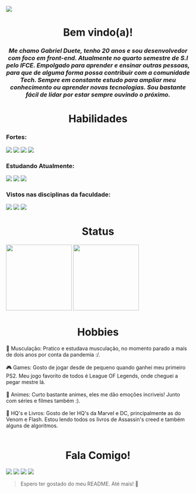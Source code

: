 <img src = 'banner.png'>

<br>

<h1 align = 'center' > Bem vindo(a)! </h1>
<h3 align= 'center' ><em>
    Me chamo Gabriel Duete, tenho 20 anos e sou desenvolvedor com foco em front-end. Atualmente no quarto semestre de S.I pelo IFCE. Empolgado para aprender e ensinar outras pessoas, para que de alguma forma possa contribuir com a comunidade Tech. Sempre em constante estudo para ampliar meu conhecimento ou aprender novas tecnologias. Sou bastante fácil de lidar por estar sempre ouvindo o próximo.</em>
</h3>
    
<h1 align = 'center' > Habilidades </h1>
<h3>Fortes: </h3>
<div display: 'inline-block'>
    <img src = 'https://img.shields.io/badge/HTML5-E34F26?style=for-the-badge&logo=html5&logoColor=white'>
    <img src = 'https://img.shields.io/badge/CSS3-1572B6?style=for-the-badge&logo=css3&logoColor=white'>
    <img src = 'https://img.shields.io/badge/JavaScript-323330?style=for-the-badge&logo=javascript&logoColor=F7DF1E'>
    <img src = 'https://img.shields.io/badge/React-20232A?style=for-the-badge&logo=react&logoColor=61DAFB'>
</div>

<h3>Estudando Atualmente: </h3>
<div display: 'inline-block'>
    <img src = 'https://img.shields.io/badge/React-20232A?style=for-the-badge&logo=react&logoColor=61DAFB'>
    <img src = 'https://img.shields.io/badge/JavaScript-F7DF1E?style=for-the-badge&logo=javascript&logoColor=black'>
    <img src = 'https://img.shields.io/badge/Sass-CC6699?style=for-the-badge&logo=sass&logoColor=white'> 
</div>

<h3>Vistos nas disciplinas da faculdade: </h3>
<div display: 'inline-block'>
    <img src = 'https://img.shields.io/badge/Python-3776AB?style=for-the-badge&logo=python&logoColor=white'>
    <img src = 'https://img.shields.io/badge/C-00599C?style=for-the-badge&logo=c&logoColor=white'>
    <img src = 'https://img.shields.io/badge/Java-ED8B00?style=for-the-badge&logo=java&logoColor=white'> 
</div>

<h1 align = 'center' > Status </h1>
<div display: 'inline-block'>
    <img height="180em" src="https://github-readme-stats.vercel.app/api?username=gabrielduete&show_icons=true&bg_color=0C0101&text_color=FF0000&title_color=FF0000&include_all_commits=true&count_private=true"/>
    <img height="180em" src="https://github-readme-stats.vercel.app/api/top-langs/?username=gabrielduete&layout=compact&langs_count=7&bg_color=0C0101&text_color=FF0000&title_color=FF0000"/>    
</div>

<h1 align = 'center' > Hobbies </h1>
💪 Musculação: Pratico e estudava musculação, no momento parado a mais de dois anos por conta da pandemia :/. <br><br>
🎮 Games: Gosto de jogar desde de pequeno quando ganhei meu primeiro PS2. Meu jogo favorito de todos é League OF Legends, onde cheguei a pegar mestre lá.<br><br>
🧧 Animes: Curto bastante animes, eles me dão emoções incriveis! Junto com séries e filmes também :).<br><br>
📕 HQ's e Livros: Gosto de ler HQ's da Marvel e DC, principalmente as do Venom e Flash. Estou lendo todos os livros de Assassin's creed e também alguns de algoritmos.<br><br>


<h1 align = 'center' > Fala Comigo! </h1>
  <a alt = 'Me mande um email' href = "mailto:gabrielmonteiroduete@gmail.com"><img src="https://img.shields.io/badge/Gmail-D14836?style=for-the-badge&logo=gmail&logoColor=white" target="_blank"></a>
   <a alt = 'Cheque meu linkedin' href="https://www.linkedin.com/in/gabrielduete/" target="_blank"><img src="https://img.shields.io/badge/-LinkedIn-%230077B5?style=for-the-badge&logo=linkedin&logoColor=white" target="_blank"></a> 
  <a alt = 'Cheque meu instagram' href="https://www.instagram.com/gabriel.duete/" target="_blank"><img src="https://img.shields.io/badge/-Instagram-%23E4405F?style=for-the-badge&logo=instagram&logoColor=white" target="_blank"></a>
  <a alt = 'Alguns vídeos aleatórios...' href='https://www.youtube.com/channel/UC6gDHpv2bxUT4dGU_ihcp0w' target="_blank"><img src="https://img.shields.io/badge/YouTube-FF0000?style=for-the-badge&logo=youtube&logoColor=white" target="_blank"></a>
  
 
 <blockquote>
    Espero ter gostado do meu README. Até mais! 👋 
  </<blockquote>
